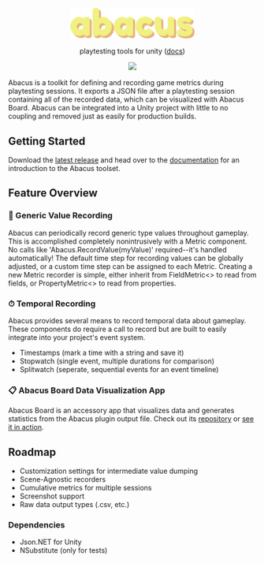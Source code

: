 <p align="center">
  <img src="https://raw.githubusercontent.com/nmacadam/Abacus/master/Abacus/Assets/Examples/abacus.png?token=AJA7SOMOZKBOEUGFL5O5OCC6UDJ5S" width="50%" height="50%">
</p>
<p align="center">
  playtesting tools for unity (<a href="https://www.notion.so/Abacus-Playtesting-Metrics-1fd8efa230824700bf989c6ab67cbdf5" alt="docs" target="_blank">docs</a>)
</p>
<p align="center">
  <a href="https://opensource.org/licenses/MIT" alt="license"><img src="https://img.shields.io/badge/License-MIT-yellow.svg" /></a>
</p>

Abacus is a toolkit for defining and recording game metrics during playtesting sessions.  It exports a JSON file after a playtesting session containing all of the recorded data, which can be visualized with Abacus Board.  Abacus can be integrated into a Unity project with little to no coupling and removed just as easily for production builds.

## Getting Started
Download the [latest release](https://github.com/nmacadam/Abacus/releases) and head over to the [documentation](https://www.notion.so/Abacus-Playtesting-Metrics-1fd8efa230824700bf989c6ab67cbdf5) for an introduction to the Abacus toolset.

## Feature Overview

### 🧾 Generic Value Recording
Abacus can periodically record generic type values throughout gameplay.  This is accomplished completely nonintrusively with a Metric component.  No calls like 'Abacus.RecordValue(myValue)' required--it's handled automatically!  The default time step for recording values can be globally adjusted, or a custom time step can be assigned to each Metric.  Creating a new Metric recorder is simple, either inherit from FieldMetric<> to read from fields, or PropertyMetric<> to read from properties.

### ⏱ Temporal Recording
Abacus provides several means to record temporal data about gameplay.  These components do require a call to record but are built to easily integrate into your project's event system.
- Timestamps (mark a time with a string and save it)
- Stopwatch (single event, multiple durations for comparison)
- Splitwatch (seperate, sequential events for an event timeline)

### 📋 Abacus Board Data Visualization App
Abacus Board is an accessory app that visualizes data and generates statistics from the Abacus plugin output file.  Check out its [repository](https://github.com/nmacadam/abacus-board) or [see it in action](https://nmacadam.github.io/abacus-board/).

## Roadmap
- Customization settings for intermediate value dumping
- Scene-Agnostic recorders
- Cumulative metrics for multiple sessions
- Screenshot support
- Raw data output types (.csv, etc.)

### Dependencies
- Json.NET for Unity
- NSubstitute (only for tests)
